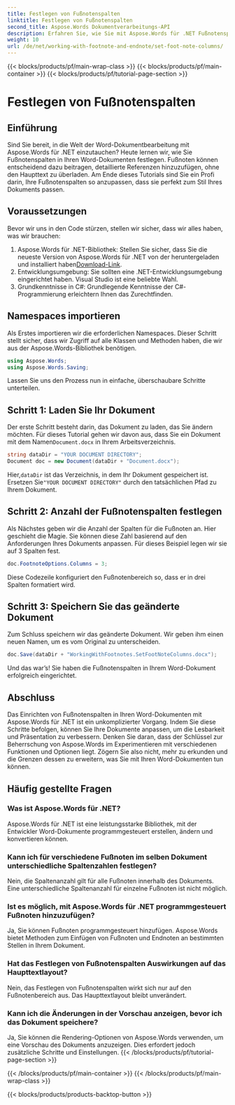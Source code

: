 ```yaml
---
title: Festlegen von Fußnotenspalten
linktitle: Festlegen von Fußnotenspalten
second_title: Aspose.Words Dokumentverarbeitungs-API
description: Erfahren Sie, wie Sie mit Aspose.Words für .NET Fußnotenspalten in Word-Dokumenten festlegen. Passen Sie Ihr Fußnotenlayout einfach mit unserer Schritt-für-Schritt-Anleitung an.
weight: 10
url: /de/net/working-with-footnote-and-endnote/set-foot-note-columns/
---
```


{{< blocks/products/pf/main-wrap-class >}}
{{< blocks/products/pf/main-container >}}
{{< blocks/products/pf/tutorial-page-section >}}

# Festlegen von Fußnotenspalten

## Einführung

Sind Sie bereit, in die Welt der Word-Dokumentbearbeitung mit Aspose.Words für .NET einzutauchen? Heute lernen wir, wie Sie Fußnotenspalten in Ihren Word-Dokumenten festlegen. Fußnoten können entscheidend dazu beitragen, detaillierte Referenzen hinzuzufügen, ohne den Haupttext zu überladen. Am Ende dieses Tutorials sind Sie ein Profi darin, Ihre Fußnotenspalten so anzupassen, dass sie perfekt zum Stil Ihres Dokuments passen.

## Voraussetzungen

Bevor wir uns in den Code stürzen, stellen wir sicher, dass wir alles haben, was wir brauchen:

1.  Aspose.Words für .NET-Bibliothek: Stellen Sie sicher, dass Sie die neueste Version von Aspose.Words für .NET von der heruntergeladen und installiert haben[Download-Link](https://releases.aspose.com/words/net/).
2. Entwicklungsumgebung: Sie sollten eine .NET-Entwicklungsumgebung eingerichtet haben. Visual Studio ist eine beliebte Wahl.
3. Grundkenntnisse in C#: Grundlegende Kenntnisse der C#-Programmierung erleichtern Ihnen das Zurechtfinden.

## Namespaces importieren

Als Erstes importieren wir die erforderlichen Namespaces. Dieser Schritt stellt sicher, dass wir Zugriff auf alle Klassen und Methoden haben, die wir aus der Aspose.Words-Bibliothek benötigen.

```csharp
using Aspose.Words;
using Aspose.Words.Saving;
```

Lassen Sie uns den Prozess nun in einfache, überschaubare Schritte unterteilen.

## Schritt 1: Laden Sie Ihr Dokument

Der erste Schritt besteht darin, das Dokument zu laden, das Sie ändern möchten. Für dieses Tutorial gehen wir davon aus, dass Sie ein Dokument mit dem Namen`Document.docx` in Ihrem Arbeitsverzeichnis.

```csharp
string dataDir = "YOUR DOCUMENT DIRECTORY"; 
Document doc = new Document(dataDir + "Document.docx");
```

 Hier,`dataDir` ist das Verzeichnis, in dem Ihr Dokument gespeichert ist. Ersetzen Sie`"YOUR DOCUMENT DIRECTORY"` durch den tatsächlichen Pfad zu Ihrem Dokument.

## Schritt 2: Anzahl der Fußnotenspalten festlegen

Als Nächstes geben wir die Anzahl der Spalten für die Fußnoten an. Hier geschieht die Magie. Sie können diese Zahl basierend auf den Anforderungen Ihres Dokuments anpassen. Für dieses Beispiel legen wir sie auf 3 Spalten fest.

```csharp
doc.FootnoteOptions.Columns = 3;
```

Diese Codezeile konfiguriert den Fußnotenbereich so, dass er in drei Spalten formatiert wird.

## Schritt 3: Speichern Sie das geänderte Dokument

Zum Schluss speichern wir das geänderte Dokument. Wir geben ihm einen neuen Namen, um es vom Original zu unterscheiden.

```csharp
doc.Save(dataDir + "WorkingWithFootnotes.SetFootNoteColumns.docx");
```

Und das war’s! Sie haben die Fußnotenspalten in Ihrem Word-Dokument erfolgreich eingerichtet.

## Abschluss

Das Einrichten von Fußnotenspalten in Ihren Word-Dokumenten mit Aspose.Words für .NET ist ein unkomplizierter Vorgang. Indem Sie diese Schritte befolgen, können Sie Ihre Dokumente anpassen, um die Lesbarkeit und Präsentation zu verbessern. Denken Sie daran, dass der Schlüssel zur Beherrschung von Aspose.Words im Experimentieren mit verschiedenen Funktionen und Optionen liegt. Zögern Sie also nicht, mehr zu erkunden und die Grenzen dessen zu erweitern, was Sie mit Ihren Word-Dokumenten tun können.

## Häufig gestellte Fragen

### Was ist Aspose.Words für .NET?  
Aspose.Words für .NET ist eine leistungsstarke Bibliothek, mit der Entwickler Word-Dokumente programmgesteuert erstellen, ändern und konvertieren können.

### Kann ich für verschiedene Fußnoten im selben Dokument unterschiedliche Spaltenzahlen festlegen?  
Nein, die Spaltenanzahl gilt für alle Fußnoten innerhalb des Dokuments. Eine unterschiedliche Spaltenanzahl für einzelne Fußnoten ist nicht möglich.

### Ist es möglich, mit Aspose.Words für .NET programmgesteuert Fußnoten hinzuzufügen?  
Ja, Sie können Fußnoten programmgesteuert hinzufügen. Aspose.Words bietet Methoden zum Einfügen von Fußnoten und Endnoten an bestimmten Stellen in Ihrem Dokument.

### Hat das Festlegen von Fußnotenspalten Auswirkungen auf das Haupttextlayout?  
Nein, das Festlegen von Fußnotenspalten wirkt sich nur auf den Fußnotenbereich aus. Das Haupttextlayout bleibt unverändert.

### Kann ich die Änderungen in der Vorschau anzeigen, bevor ich das Dokument speichere?  
Ja, Sie können die Rendering-Optionen von Aspose.Words verwenden, um eine Vorschau des Dokuments anzuzeigen. Dies erfordert jedoch zusätzliche Schritte und Einstellungen.
{{< /blocks/products/pf/tutorial-page-section >}}

{{< /blocks/products/pf/main-container >}}
{{< /blocks/products/pf/main-wrap-class >}}

{{< blocks/products/products-backtop-button >}}
